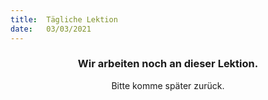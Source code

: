```yaml
---
title:  Tägliche Lektion
date:   03/03/2021
---
```


### <center>Wir arbeiten noch an dieser Lektion.</center>
<center>Bitte komme später zurück.</center>